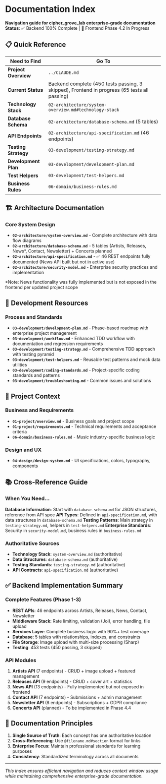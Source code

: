 # Documentation Index

**Navigation guide for cipher_grove_lab enterprise-grade documentation**  
**Status**: ✅ Backend 100% Complete | 🚧 Frontend Phase 4.2 In Progress

## 📋 Quick Reference

| Need to Find | Go To |
|--------------|-------|
| **Project Overview** | `../CLAUDE.md` |
| **Current Status** | Backend complete (450 tests passing, 3 skipped), Frontend in progress (65 tests all passing) |
| **Technology Stack** | `02-architecture/system-overview.md#technology-stack` |
| **Database Schema** | `02-architecture/database-schema.md` (5 tables) |
| **API Endpoints** | `02-architecture/api-specification.md` (46 endpoints) |
| **Testing Strategy** | `03-development/testing-strategy.md` |
| **Development Plan** | `03-development/development-plan.md` |
| **Test Helpers** | `03-development/test-helpers.md` |
| **Business Rules** | `06-domain/business-rules.md` |

## 🏗️ Architecture Documentation

### Core System Design
- **`02-architecture/system-overview.md`** - Complete architecture with data flow diagrams
- **`02-architecture/database-schema.md`** - 5 tables (Artists, Releases, News*, Contact, Newsletter) + Concerts planned
- **`02-architecture/api-specification.md`** - ✅ 46 REST endpoints fully documented (News API built but not in active use)
- **`02-architecture/security-model.md`** - Enterprise security practices and implementation

*Note: News functionality was fully implemented but is not exposed in the frontend per updated project scope

## 🔧 Development Resources

### Process and Standards
- **`03-development/development-plan.md`** - Phase-based roadmap with enterprise project management
- **`03-development/workflow.md`** - Enhanced TDD workflow with documentation and regression requirements
- **`03-development/testing-strategy.md`** - Comprehensive TDD approach with testing pyramid
- **`03-development/test-helpers.md`** - Reusable test patterns and mock data utilities
- **`03-development/coding-standards.md`** - Project-specific coding standards and patterns
- **`03-development/troubleshooting.md`** - Common issues and solutions

## 🎯 Project Context

### Business and Requirements
- **`01-project/overview.md`** - Business goals and project scope
- **`01-project/requirements.md`** - Technical requirements and acceptance criteria
- **`06-domain/business-rules.md`** - Music industry-specific business logic

### Design and UX
- **`04-design/design-system.md`** - UI specifications, colors, typography, components

## 📚 Cross-Reference Guide

### When You Need...

**Database Information**: Start with `database-schema.md` for JSON structures, reference from API spec
**API Types**: Defined in `api-specification.md`, with data structures in `database-schema.md`
**Testing Patterns**: Main strategy in `testing-strategy.md`, helpers in `test-helpers.md`
**Enterprise Standards**: Security in `security-model.md`, business rules in `business-rules.md`

### Authoritative Sources
- **Technology Stack**: `system-overview.md` (authoritative)
- **Data Structures**: `database-schema.md` (authoritative)  
- **Testing Standards**: `testing-strategy.md` (authoritative)
- **API Contracts**: `api-specification.md` (authoritative)

## ✅ Backend Implementation Summary

### Complete Features (Phase 1-3)
- **REST APIs**: 46 endpoints across Artists, Releases, News, Contact, Newsletter
- **Middleware Stack**: Rate limiting, validation (Joi), error handling, file upload
- **Services Layer**: Complete business logic with 90%+ test coverage
- **Database**: 5 tables with relationships, indexes, and constraints
- **File Storage**: Image upload with multi-size processing (Sharp)
- **Testing**: 453 tests (450 passing, 3 skipped)

### API Modules
1. **Artists API** (7 endpoints) - CRUD + image upload + featured management
2. **Releases API** (9 endpoints) - CRUD + cover art + statistics
3. **News API** (13 endpoints) - Fully implemented but not exposed in frontend
4. **Contact API** (7 endpoints) - Submissions + admin management
5. **Newsletter API** (8 endpoints) - Subscriptions + GDPR compliance
6. **Concerts API** (planned) - To be implemented in Phase 4.4

## 🔄 Documentation Principles

1. **Single Source of Truth**: Each concept has one authoritative location
2. **Cross-Referencing**: Use `@filename.md#section` format for links
3. **Enterprise Focus**: Maintain professional standards for learning purposes
4. **Consistency**: Standardized terminology across all documents

---

*This index ensures efficient navigation and reduces context window usage while maintaining comprehensive enterprise-grade documentation.*